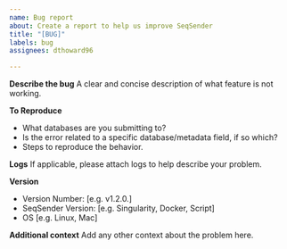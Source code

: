 ```yaml
---
name: Bug report
about: Create a report to help us improve SeqSender
title: "[BUG]"
labels: bug
assignees: dthoward96

---
```


**Describe the bug**
A clear and concise description of what feature is not working.

**To Reproduce**
 - What databases are you submitting to?
 - Is the error related to a specific database/metadata field, if so which?
 - Steps to reproduce the behavior.

**Logs**
If applicable, please attach logs to help describe your problem.

**Version**
 - Version Number: [e.g. v1.2.0.]
 - SeqSender Version: [e.g. Singularity, Docker, Script]
 - OS [e.g. Linux, Mac]

**Additional context**
Add any other context about the problem here.

